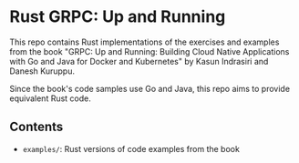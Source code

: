 # Rust GRPC: Up and Running

This repo contains Rust implementations of the exercises and examples from the book "GRPC: Up and Running: Building Cloud Native Applications with Go and Java for Docker and Kubernetes" by Kasun Indrasiri and Danesh Kuruppu.

Since the book's code samples use Go and Java, this repo aims to provide equivalent Rust code.

## Contents

- `examples/`: Rust versions of code examples from the book 
